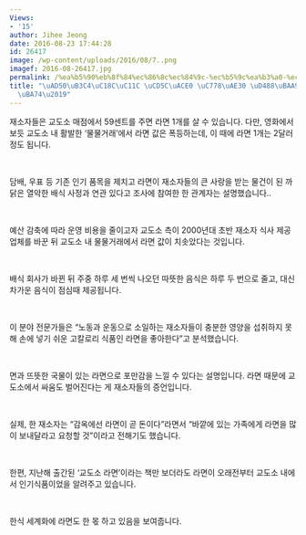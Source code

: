 ```yaml
---
Views:
- '15'
author: Jihee Jeong
date: 2016-08-23 17:44:28
id: 26417
image: /wp-content/uploads/2016/08/7..png
imagef: 2016-08-26417.jpg
permalink: /%ea%b5%90%eb%8f%84%ec%86%8c%ec%84%9c-%ec%b5%9c%ea%b3%a0-%ec%9d%b8%ea%b8%b0-%ed%92%88%eb%aa%a9-%eb%9d%bc%eb%a9%b4/
title: "\uAD50\uB3C4\uC18C\uC11C \uCD5C\uACE0 \uC778\uAE30 \uD488\uBAA9 \u2018\uB77C\
  \uBA74\u2019"
---
```


재소자들은 교도소 매점에서 59센트를 주면 라면 1개를 살 수 있습니다. 다만, 영화에서 보듯 교도소 내 활발한 ‘물물거래’에서 라면 값은 폭등하는데, 이 때에 라면 1개는 2달러 정도 됩니다.

&nbsp;

담배, 우표 등 기존 인기 품목을 제치고 라면이 재소자들의 큰 사랑을 받는 물건이 된 까닭은 열악한 배식 사정과 연관 있다고 조사에 참여한 한 관계자는 설명했습니다..

&nbsp;

예산 감축에 따라 운영 비용을 줄이고자 교도소 측이 2000년대 초반 재소자 식사 제공업체를 바꾼 뒤 교도소 내 물물거래에서 라면 값이 치솟았다는 것입니다.

&nbsp;

배식 회사가 바뀐 뒤 주중 하루 세 번씩 나오던 따뜻한 음식은 하루 두 번으로 줄고, 대신 차가운 음식이 점심때 제공됩니다.

&nbsp;

이 분야 전문가들은 “노동과 운동으로 소일하는 재소자들이 충분한 영양을 섭취하지 못해 손에 넣기 쉬운 고칼로리 식품인 라면을 좋아한다”고 분석했습니다.

&nbsp;

면과 뜨뜻한 국물이 있는 라면으로 포만감을 느낄 수 있다는 설명입니다. 라면 때문에 교도소에서 싸움도 벌어진다는 게 재소자들의 증언입니다.

&nbsp;

실제, 한 재소자는 “감옥에선 라면이 곧 돈이다”라면서 “바깥에 있는 가족에게 라면을 많이 보내달라고 요청할 것”이라고 전해기도 했습니다.

&nbsp;

한편, 지난해 출간된 ‘교도소 라면’이라는 책만 보더라도 라면이 오래전부터 교도소 내에서 인기식품이었을 알려주고 있습니다.

&nbsp;

한식 세계화에 라면도 한 몫 하고 있음을 보여줍니다.